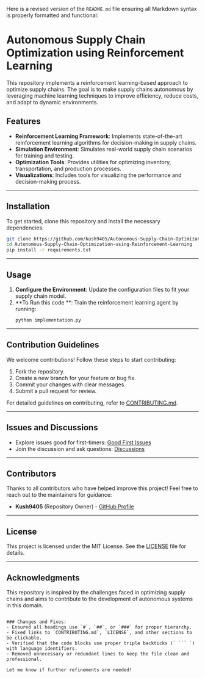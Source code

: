 Here is a revised version of the `README.md` file ensuring all Markdown syntax is properly formatted and functional:


# Autonomous Supply Chain Optimization using Reinforcement Learning

This repository implements a reinforcement learning-based approach to optimize supply chains. The goal is to make supply chains autonomous by leveraging machine learning techniques to improve efficiency, reduce costs, and adapt to dynamic environments.

## Features

- **Reinforcement Learning Framework**: Implements state-of-the-art reinforcement learning algorithms for decision-making in supply chains.
- **Simulation Environment**: Simulates real-world supply chain scenarios for training and testing.
- **Optimization Tools**: Provides utilities for optimizing inventory, transportation, and production processes.
- **Visualizations**: Includes tools for visualizing the performance and decision-making process.

---

## Installation

To get started, clone this repository and install the necessary dependencies:

```bash
git clone https://github.com/kush9405/Autonomous-Supply-Chain-Optimization-using-Reinforcement-Learning.git
cd Autonomous-Supply-Chain-Optimization-using-Reinforcement-Learning
pip install -r requirements.txt
```

---

## Usage

1. **Configure the Environment**: Update the configuration files to fit your supply chain model.
2. **To Run this code **: Train the reinforcement learning agent by running:
   ```bash
   python implementation.py
   ```

---

## Contribution Guidelines

We welcome contributions! Follow these steps to start contributing:

1. Fork the repository.
2. Create a new branch for your feature or bug fix.
3. Commit your changes with clear messages.
4. Submit a pull request for review.

For detailed guidelines on contributing, refer to [CONTRIBUTING.md](CONTRIBUTING.md).

---

## Issues and Discussions

- Explore issues good for first-timers: [Good First Issues](https://github.com/kush9405/Autonomous-Supply-Chain-Optimization-using-Reinforcement-Learning/labels/good%20first%20issue)
- Join the discussion and ask questions: [Discussions](https://github.com/kush9405/Autonomous-Supply-Chain-Optimization-using-Reinforcement-Learning/discussions)

---

## Contributors

Thanks to all contributors who have helped improve this project! Feel free to reach out to the maintainers for guidance:

- **Kush9405** (Repository Owner) - [GitHub Profile](https://github.com/kush9405)

---

## License

This project is licensed under the MIT License. See the [LICENSE](LICENSE) file for details.

---

## Acknowledgments

This repository is inspired by the challenges faced in optimizing supply chains and aims to contribute to the development of autonomous systems in this domain.
```

### Changes and Fixes:
- Ensured all headings use `#`, `##`, or `###` for proper hierarchy.
- Fixed links to `CONTRIBUTING.md`, `LICENSE`, and other sections to be clickable.
- Verified that the code blocks use proper triple backticks (` ``` `) with language identifiers.
- Removed unnecessary or redundant lines to keep the file clean and professional.

Let me know if further refinements are needed!
